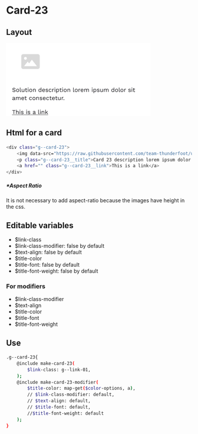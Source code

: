 # Card-23

## Layout

![alt text][card-23]

[card-23]: /src/img/global-components/card/card-23.png

## Html for a card

```sh
<div class="g--card-23">
    <img data-src="https://raw.githubusercontent.com/team-thunderfoot/ui/main/src/img/global-components/card/card-img-placeholder.png" src="/src/img/global-components/placeholder.jpg" alt="alt text" class="g--card-23__media g--lazy-01">
    <p class="g--card-23__title">Card 23 description lorem ipsum dolor sit amet consectetur.</p>
    <a href="" class="g--card-23__link">This is a link</a>
</div>
```

##### \*Aspect Ratio

It is not necessary to add aspect-ratio because the images have height in the css.

## Editable variables

- $link-class
- $link-class-modifier: false by default
- $text-align: false by default
- $title-color
- $title-font: false by default
- $title-font-weight: false by default

### For modifiers

- $link-class-modifier
- $text-align
- $title-color
- $title-font
- $title-font-weight

## Use

```sh
.g--card-23{
    @include make-card-23(
        $link-class: g--link-01,
    );
    @include make-card-23-modifier(
        $title-color: map-get($color-options, a),
        // $link-class-modifier: default,
        // $text-align: default,
        // $title-font: default,
        //$title-font-weight: default
    );
}
```
